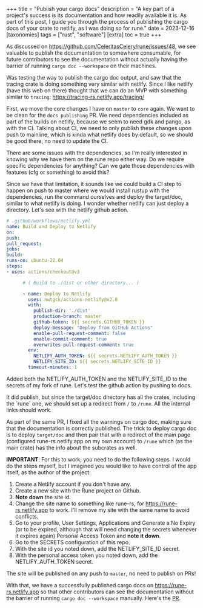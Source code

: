 +++
title = "Publish your cargo docs"
description = "A key part of a project's success is its documentation and how readily available it is. As part of this post, I guide you through the process of publishing the cargo docs of your crate to netlify, as I was doing so for rune."
date = 2023-12-16
[taxonomies]
tags = ["rust", "software"]
[extra]
toc = true
+++

As discussed on <https://github.com/CeleritasCelery/rune/issues/48>, we see valuable to publish the documentation to somewhere consumable, for future contributors to see the documentation without actually having the barrier of running `cargo doc --workspace` on their machines.

Was testing the way to publish the cargo doc output, and saw that the tracing crate is doing something very similar with netlify. Since I like netlify (have this web on there) thought that we can do an MVP with something similar to `tracing`: https://tracing-rs.netlify.app/tracing/

First, we move the core changes I have on `master` to `core` again. We want to be clean for the `docs publishing` PR. We need dependencies included as part of the builds on netlify, because we seem to need gdk and pango, as with the CI. Talking about CI, we need to only publish these changes upon push to mainline, which is kinda what netlify does by default, so we should be good there, no need to update the CI.

There are some issues with the dependencies, so I'm really interested in knowing why we have them on the rune repo either way. Do we require specific dependencies for anything? Can we gate those dependencies with features (cfg or something) to avoid this?

Since we have that limitation, it sounds like we could build a CI step to happen on push to master where we would install rustup with the dependencies, run the command ourselves and deploy the target/doc, similar to what netlify is doing. I wonder whether netlify can just deploy a directory. Let's see with the netlify github action.

``` yaml
# .github/workflows/netlify.yml
name: Build and Deploy to Netlify
on:
push:
pull_request:
jobs:
build:
runs-on: ubuntu-22.04
steps:
- uses: actions/checkout@v3

      # ( Build to ./dist or other directory... )

      - name: Deploy to Netlify
        uses: nwtgck/actions-netlify@v2.0
        with:
          publish-dir: './dist'
          production-branch: master
          github-token: ${{ secrets.GITHUB_TOKEN }}
          deploy-message: "Deploy from GitHub Actions"
          enable-pull-request-comment: false
          enable-commit-comment: true
          overwrites-pull-request-comment: true
        env:
          NETLIFY_AUTH_TOKEN: ${{ secrets.NETLIFY_AUTH_TOKEN }}
          NETLIFY_SITE_ID: ${{ secrets.NETLIFY_SITE_ID }}
        timeout-minutes: 1
```

Added both the NETLIFY_AUTH_TOKEN and the NETLIFY_SITE_ID to the secrets of my fork of rune. Let's test the github action by pushing to docs.

It did publish, but since the target/doc directory has all the crates, including the \`rune\` one, we should set up a redirect from `/` to `/rune`. All the internal links should work.

As part of the same PR, I fixed all the warnings on cargo doc, making sure that the documentation is correctly published. The trick to deploy cargo doc is to deploy `target/doc` and then pair that with a redirect of the main page (configured rune-rs.netlify.app on my own account) to `/rune` which (as the main crate) has the info about the subcrates as well.

****IMPORTANT****: For this to work, you need to do the following steps. I would do the steps myself, but I imagined you would like to have control of the app itself, as the author of the project:

1.  Create a Netlify account if you don't have any.
2.  Create a new site with the Rune project on Github.
3.  ****Note down**** the site id.
4.  Change the site name to something like rune-rs, for <https://rune-rs.netlify.app> to work. I'll remove my site with the same name to avoid conflicts.
5.  Go to your profile, User Settings, Applications and Generate a No Expiry (or to be expired, although that will need changing the secrets whenever it expires again) Personal Access Token and ****note it down****.
6.  Go to the SECRETS configuration of this repo.
7.  With the site id you noted down, add the NETLIFY_SITE_ID secret.
8.  With the personal access token you noted down, add the NETLIFY_AUTH_TOKEN secret.

The site will be published on any push to `master`, no need to publish on PRs!

With that, we have a successfully published cargo docs on <https://rune-rs.netlify.app> so that other contributors can see the documentation without the barrier of running `cargo doc --workspace` manually. Here's the [PR](https://github.com/CeleritasCelery/rune/pull/50).
